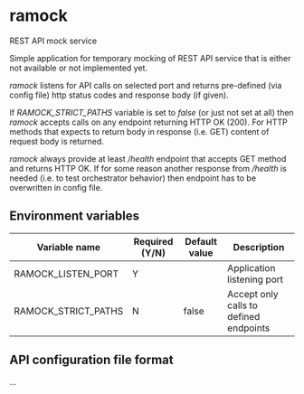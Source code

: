 # ramock
REST API mock service

Simple application for temporary mocking of REST API service that is either not available or not implemented yet.

_ramock_ listens for API calls on selected port and returns pre-defined (via config file) http status codes and response body (if given).

If _RAMOCK_STRICT_PATHS_ variable is set to _false_ (or just not set at all) then _ramock_ accepts calls on any endpoint returning HTTP OK (200). For HTTP methods that expects to return body in response (i.e. GET) content of request body is returned.

_ramock_ always provide at least _/health_ endpoint that accepts GET method and returns HTTP OK. If for some reason another response from _/health_ is needed (i.e. to test orchestrator behavior) then endpoint has to be overwritten in config file.

## Environment variables

| Variable name | Required (Y/N) | Default value | Description |
| --- | --- | --- | --- |
| RAMOCK_LISTEN_PORT | Y | | Application listening port |
| RAMOCK_STRICT_PATHS | N| false | Accept only calls to defined endpoints |

## API configuration file format

...